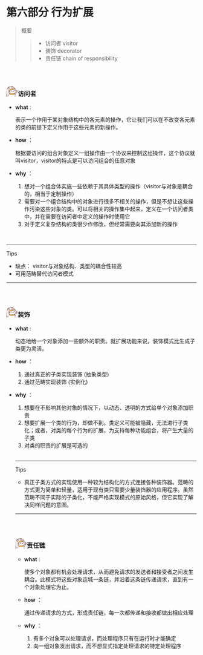 <h1>第六部分 行为扩展</h1>

> 概要
>
> > - 访问者 visitor
> > - 装饰 decorator
> > - 责任链 chain of responsibility

<br>

<br>

<img src="https://github.com/zhuxinyu/blog/blob/master/logo.jpg" width = "30" height = "30" div align=left /><h3>访问者</h3>

- **what** : 

  表示一个作用于某对象结构中的各元素的操作，它让我们可以在不改变各元素的类的前提下定义作用于这些元素的新操作。

- **how** ：

  根据要访问的组合对象定义一组操作由一个协议来控制这组操作，这个协议就叫visitor，visitor的特点是可以访问组合的任意对象

- **why** ：

  1. 想对一个组合体实施一些依赖于其具体类型的操作（visitor与对象是耦合的，相当于定制操作）
  2. 需要对一个组合结构中的对象进行很多不相关的操作，但是不想让这些操作污染这些对象的类。可以将相关的操作集中起来，定义在一个访问者类中，并在需要在访问者中定义的操作时使用它
  3. 对于定义复杂结构的类很少作修改，但经常需要向其添加新的操作

<br>

---

Tips

- 缺点： visitor与对象结构、类型的耦合性较高
- 可用范畴替代访问者模式

---

<br>

<br>

<img src="https://github.com/zhuxinyu/blog/blob/master/logo.jpg" width = "30" height = "30" div align=left /><h3>装饰</h3>

- **what** : 

  动态地给一个对象添加一些额外的职责。就扩展功能来说，装饰模式比生成子类更为灵活。

- **how** ：

  1. 通过真正的子类实现装饰 (抽象类型)
  2. 通过范畴实现装饰 (实例化)

- **why** ：

  1. 想要在不影响其他对象的情况下，以动态、透明的方式给单个对象添加职责
  2. 想要扩展一个类的行为，却做不到。类定义可能被隐藏，无法进行子类化；或者，对类的每个行为的扩展，为支持每种功能组合，将产生大量的子类
  3. 对类的职责的扩展是可选的

  <br>

  ---

  Tips

  - 真正子类方式的实现使用一种较为结构化的方式连接各种装饰器。范畴的方式更为简单和轻量，适用于现有类只需要少量装饰器的应用程序。虽然范畴不同于实际的子类化，不能严格实现模式的原始风格，但它实现了解决同样问题的意图。

  ---

  <br>

  <br>

  <img src="https://github.com/zhuxinyu/blog/blob/master/logo.jpg" width = "30" height = "30" div align=left /><h3>责任链</h3>

  - **what** : 

    使多个对象都有机会处理请求，从而避免请求的发送者和接受者之间发生耦合。此模式将这些对象连城一条链，并沿着这条链传递请求，直到有一个对象处理它为止。

  - **how** ：

    通过传递请求的方式，形成责任链，每一次都传递和接收都做出相应处理

  - **why** ：

    1. 有多个对象可以处理请求，而处理程序只有在运行时才能确定
    2. 向一组对象发出请求，而不想显式指定处理请求的特定处理程序